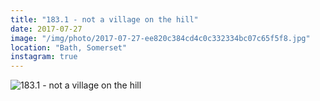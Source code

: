 ```yaml
---
title: "183.1 - not a village on the hill"
date: 2017-07-27
image: "/img/photo/2017-07-27-ee820c384cd4c0c332334bc07c65f5f8.jpg"
location: "Bath, Somerset"
instagram: true
---
```


![183.1 - not a village on the hill](/img/photo/2017-07-27-ee820c384cd4c0c332334bc07c65f5f8.jpg)
